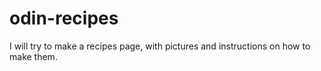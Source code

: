 # odin-recipes
I will try to make a recipes page, with pictures and instructions on how to make them.